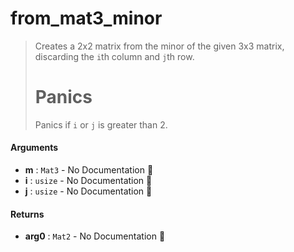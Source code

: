 # from\_mat3\_minor

>  Creates a 2x2 matrix from the minor of the given 3x3 matrix, discarding the `i`th column
>  and `j`th row.
>  # Panics
>  Panics if `i` or `j` is greater than 2.

#### Arguments

- **m** : `Mat3` \- No Documentation 🚧
- **i** : `usize` \- No Documentation 🚧
- **j** : `usize` \- No Documentation 🚧

#### Returns

- **arg0** : `Mat2` \- No Documentation 🚧